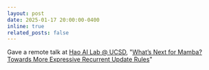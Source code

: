 ```yaml
---
layout: post
date: 2025-01-17 20:00:00-0400
inline: true
related_posts: false
---
```


Gave a remote talk at [Hao AI Lab @ UCSD](https://hao-ai-lab.github.io/), "[What’s Next for Mamba?
Towards More Expressive Recurrent Update Rules](/assets/pdf/talk_250117.pdf)"
